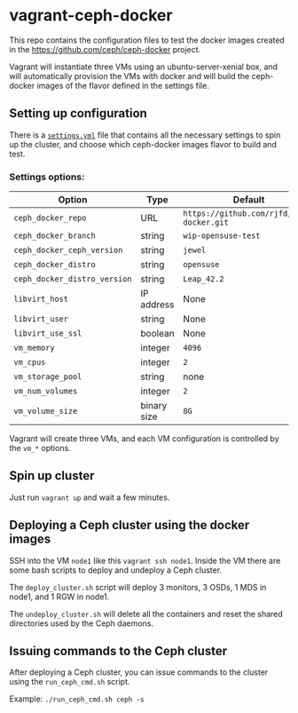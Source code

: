# vagrant-ceph-docker

This repo contains the configuration files to test the docker images created in the https://github.com/ceph/ceph-docker project.

Vagrant will instantiate three VMs using an ubuntu-server-xenial box, and will automatically provision the VMs with docker and will build the ceph-docker images of the flavor defined in the settings file.


## Setting up configuration

There is a [`settings.yml`](settings.yml) file that contains all the necessary settings to spin up the cluster, and choose which ceph-docker images flavor to build and test.

### Settings options:

| Option |  Type    | Default
|----------| ----------| --------|
| `ceph_docker_repo` | URL | `https://github.com/rjfd/ceph-docker.git`|
| `ceph_docker_branch` | string | `wip-opensuse-test` |
| `ceph_docker_ceph_version` | string | `jewel` |
| `ceph_docker_distro` | string | `opensuse`
| `ceph_docker_distro_version` | string | `Leap_42.2`|
| `libvirt_host` | IP address | None |
| `libvirt_user` | string | None |
| `libvirt_use_ssl` | boolean | None |
| `vm_memory` | integer |  `4096` |
| `vm_cpus`| integer |  `2` |
| `vm_storage_pool` | string | none |
| `vm_num_volumes` | integer |  `2`
| `vm_volume_size` |  binary size | `8G`

Vagrant will create three VMs, and each VM configuration is controlled by the `vm_*` options.

## Spin up cluster

Just run `vagrant up` and wait a few minutes.

## Deploying a Ceph cluster using the docker images

SSH into the VM `node1` like this `vagrant ssh node1`.
Inside the VM there are some bash scripts to deploy and undeploy a Ceph cluster.

The `deploy_cluster.sh` script will deploy 3 monitors, 3 OSDs, 1 MDS in node1, and 1 RGW in node1.

The `undeploy_cluster.sh` will delete all the containers and reset the shared directories used by the Ceph daemons.

## Issuing commands to the Ceph cluster

After deploying a Ceph cluster, you can issue commands to the cluster using the `run_ceph_cmd.sh` script.

Example:
`./run_ceph_cmd.sh ceph -s`


